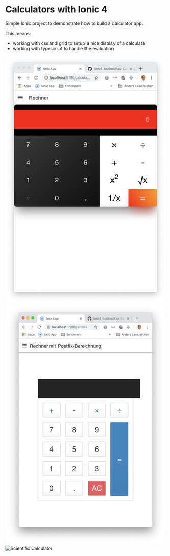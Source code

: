 # Calculators with Ionic 4

Simple Ionic project to demonstrate how to build a calculator app.

This means:
- working with css and grid to setup a nice display of a calculate
- working with typescript to handle the evaluation 


![Basic Calculator](images/basic.png)
![Calculator with Postfix](images/postfix.png)
![Scientific Calculator](scientific.png)

